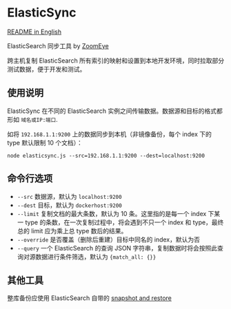 # ElasticSync

[README in English](README.md)

ElasticSearch 同步工具 by [ZoomEye](http://www.zoomeye.org)

跨主机复制 ElasticSearch 所有索引的映射和设置到本地开发环境，同时拉取部分测试数据，便于开发和测试。

## 使用说明

ElasticSync 在不同的 ElasticSearch 实例之间传输数据。数据源和目标的格式都形如 `域名或IP:端口`.

如将 `192.168.1.1:9200` 上的数据同步到本机（非镜像备份，每个 index 下的 type 默认限制 10 个文档）：

    node elasticsync.js --src=192.168.1.1:9200 --dest=localhost:9200

## 命令行选项

- `--src` 数据源，默认为 `localhost:9200`
- `--dest` 目标，默认为 `dockerhost:9200`
- `--limit` 复制文档的最大条数，默认为 10 条。这里指的是每一个 index 下某一 type 的条数，在一次复制过程中，将会遇到不只一个 index 和 type，最终总的 limit 应为乘上总 type 数后的结果。
- `--override` 是否覆盖（删除后重建）目标中同名的 index，默认为否
- `--query` 一个 ElasticSearch 的查询 JSON 字符串，复制数据时将会按照此查询对源数据进行条件筛选，默认为 `{match_all: {}}`

## 其他工具

整库备份应使用 ElasticSearch 自带的 [snapshot and restore](http://www.elasticsearch.org/guide/en/elasticsearch/reference/current/modules-snapshots.html)